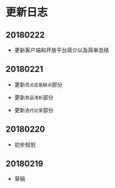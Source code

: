 # 更新日志

## 20180222

- 更新客户端和开放平台简介以及简单总结

## 20180221

- 更新`亮点还是缺点`部分

- 更新`竞品浅析`部分

- 更新`迭代记录`部分

## 20180220

- 初步规划

## 20180219

- 草稿

    
